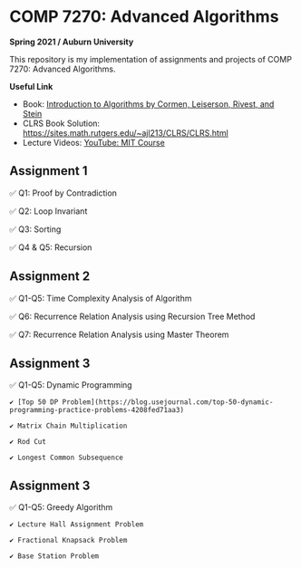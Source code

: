 # COMP 7270: Advanced Algorithms
**Spring 2021 / Auburn University**

This repository is my implementation of assignments and projects of COMP 7270: Advanced Algorithms. 

**Useful Link**
- Book: [Introduction to Algorithms by Cormen, Leiserson, Rivest, and Stein](https://drive.google.com/file/d/0B9pYUMGKkVIXQnc1YVNKN0xzX1U/view?usp=sharing)
- CLRS Book Solution: https://sites.math.rutgers.edu/~ajl213/CLRS/CLRS.html
- Lecture Videos: [YouTube: MIT Course](https://www.youtube.com/playlist?list=PLUl4u3cNGP6317WaSNfmCvGym2ucw3oGp)

## Assignment 1
✅ Q1: Proof by Contradiction

✅ Q2: Loop Invariant

✅ Q3: Sorting

✅ Q4 & Q5: Recursion

## Assignment 2
✅ Q1-Q5: Time Complexity Analysis of Algorithm

✅ Q6: Recurrence Relation Analysis using Recursion Tree Method

✅ Q7: Recurrence Relation Analysis using Master Theorem

## Assignment 3
✅ Q1-Q5: Dynamic Programming 

    ✔️ [Top 50 DP Problem](https://blog.usejournal.com/top-50-dynamic-programming-practice-problems-4208fed71aa3)
    
  	✔️ Matrix Chain Multiplication 
    
    ✔️ Rod Cut 
    
    ✔️ Longest Common Subsequence 
    
## Assignment 3
✅ Q1-Q5: Greedy Algorithm
    
    ✔️ Lecture Hall Assignment Problem
    
    ✔️ Fractional Knapsack Problem
    
    ✔️ Base Station Problem
